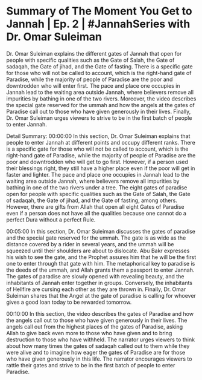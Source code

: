 # Summary of The Moment You Get to Jannah | Ep. 2 | #JannahSeries with Dr. Omar Suleiman

Dr. Omar Suleiman explains the different gates of Jannah that open for people with specific qualities such as the Gate of Salah, the Gate of sadaqah, the Gate of jihad, and the Gate of fasting. There is a specific gate for those who will not be called to account, which is the right-hand gate of Paradise, while the majority of people of Paradise are the poor and downtrodden who will enter first. The pace and place one occupies in Jannah lead to the waiting area outside Jannah, where believers remove all impurities by bathing in one of the two rivers. Moreover, the video describes the special gate reserved for the ummah and how the angels at the gates of Paradise call out to those who have given generously in their lives. Finally, Dr. Omar Suleiman urges viewers to strive to be in the first batch of people to enter Jannah.

Detail Summary: 
00:00:00
In this section, Dr. Omar Suleiman explains that people to enter Jannah at different points and occupy different ranks. There is a specific gate for those who will not be called to account, which is the right-hand gate of Paradise, while the majority of people of Paradise are the poor and downtrodden who will get to go first. However, if a person used their blessings right, they still have a higher place even if the poor will get in faster and lighter. The pace and place one occupies in Jannah lead to the waiting area outside Jannah, where believers remove all impurities by bathing in one of the two rivers under a tree. The eight gates of paradise open for people with specific qualities such as the Gate of Salah, the Gate of sadaqah, the Gate of jihad, and the Gate of fasting, among others. However, there are gifts from Allah that open all eight Gates of Paradise even if a person does not have all the qualities because one cannot do a perfect Dura without a perfect Rule.

00:05:00
In this section, Dr. Omar Suleiman discusses the gates of paradise and the special gate reserved for the ummah. The gate is as wide as the distance covered by a rider in several years, and the ummah will be squeezed until their shoulders are about to dislocate. Abu Bakr expresses his wish to see the gate, and the Prophet assures him that he will be the first one to enter through that gate with him. The metaphorical key to paradise is the deeds of the ummah, and Allah grants them a passport to enter Jannah. The gates of paradise are slowly opened with revealing beauty, and the inhabitants of Jannah enter together in groups. Conversely, the inhabitants of Hellfire are cursing each other as they are thrown in. Finally, Dr. Omar Suleiman shares that the Angel at the gate of paradise is calling for whoever gives a good loan today to be rewarded tomorrow.

00:10:00
In this section, the video describes the gates of Paradise and how the angels call out to those who have given generously in their lives. The angels call out from the highest places of the gates of Paradise, asking Allah to give back even more to those who have given and to bring destruction to those who have withheld. The narrator urges viewers to think about how many times the gates of sadaqah called out to them while they were alive and to imagine how eager the gates of Paradise are for those who have given generously in this life. The narrator encourages viewers to rattle their gates and strive to be in the first batch of people to enter Paradise.

